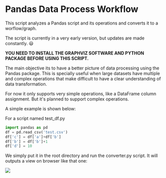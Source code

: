 # Pandas Data Process Workflow

This script analyzes a Pandas script and its operations and converts it to a worflow/graph.

The script is currently in a very early version, but updates are made constantly. :smiley:

**YOU NEED TO INSTALL THE GRAPHVIZ SOFTWARE AND PYTHON PACKAGE BEFORE USING THIS SCRIPT.**

The main objective its to have a better picture of data processing using the Pandas package. This is specially useful when large datasets have multiple and complex operations that make difficult to have a clear understanding of data transformation. 

For now it only supports very simple operations, like a DataFrame column assignment. But it's planned to support complex operations.

A simple example is shown below:

For a script named test_df.py

```python
import pandas as pd
df = pd.read_csv('test.csv')
df['c'] = df['a']+df['b']
df['b'] = df['b']+1
df['d'] = 10
```

We simply put it in the root directory and run the converter.py script. It will outputs a view on browser like that one:

![](img/exemple1.png)

